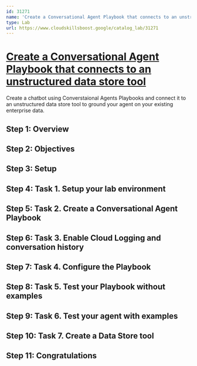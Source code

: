 ```yaml
---
id: 31271
name: 'Create a Conversational Agent Playbook that connects to an unstructured data store tool'
type: Lab
url: https://www.cloudskillsboost.google/catalog_lab/31271
---
```


# [Create a Conversational Agent Playbook that connects to an unstructured data store tool](https://www.cloudskillsboost.google/catalog_lab/31271)

Create a chatbot using Converstaional Agents Playbooks and connect it to an unstructured data store tool to ground your agent on your existing enterprise data.

## Step 1: Overview

## Step 2: Objectives

## Step 3: Setup

## Step 4: Task 1. Setup your lab environment

## Step 5: Task 2. Create a Conversational Agent Playbook

## Step 6: Task 3. Enable Cloud Logging and conversation history

## Step 7: Task 4. Configure the Playbook

## Step 8: Task 5. Test your Playbook without examples

## Step 9: Task 6. Test your agent with examples

## Step 10: Task 7. Create a Data Store tool

## Step 11: Congratulations
